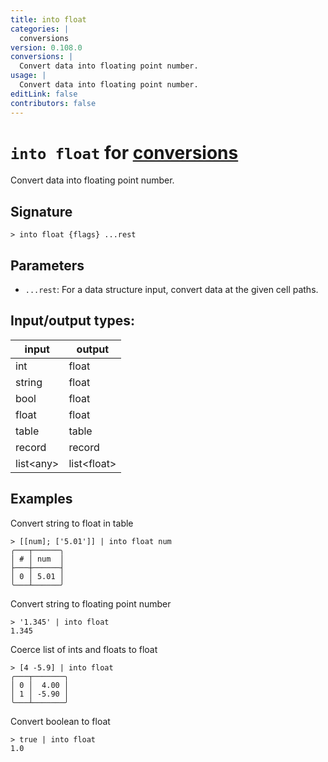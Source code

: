 ```yaml
---
title: into float
categories: |
  conversions
version: 0.108.0
conversions: |
  Convert data into floating point number.
usage: |
  Convert data into floating point number.
editLink: false
contributors: false
---
```

<!-- This file is automatically generated. Please edit the command in https://github.com/nushell/nushell instead. -->

# `into float` for [conversions](/commands/categories/conversions.md)

<div class='command-title'>Convert data into floating point number.</div>

## Signature

```> into float {flags} ...rest```

## Parameters

 -  `...rest`: For a data structure input, convert data at the given cell paths.


## Input/output types:

| input     | output      |
| --------- | ----------- |
| int       | float       |
| string    | float       |
| bool      | float       |
| float     | float       |
| table     | table       |
| record    | record      |
| list&lt;any&gt; | list&lt;float&gt; |
## Examples

Convert string to float in table
```nu
> [[num]; ['5.01']] | into float num
╭───┬──────╮
│ # │ num  │
├───┼──────┤
│ 0 │ 5.01 │
╰───┴──────╯

```

Convert string to floating point number
```nu
> '1.345' | into float
1.345
```

Coerce list of ints and floats to float
```nu
> [4 -5.9] | into float
╭───┬───────╮
│ 0 │  4.00 │
│ 1 │ -5.90 │
╰───┴───────╯

```

Convert boolean to float
```nu
> true | into float
1.0
```
